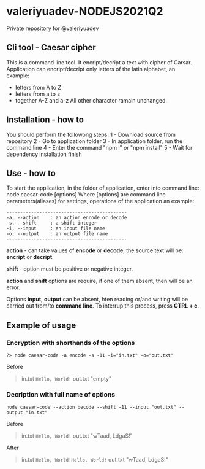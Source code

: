 # valeriyuadev-NODEJS2021Q2
Private repository for @valeriyuadev

Cli tool - Caesar cipher
------------------------

This is a command line tool. It encript/decript a text with cipher of Carsar.
Application can encript/decript only letters of the latin alphabet, an
example:
* letters from A to Z
* letters from a to z
* together A-Z and a-z
All other character ramain unchanged.

## Installation - how to
You should perform the followong steps:
1 - Download source from repository
2 - Go to application folder
3 - In application folder, run the command line
4 - Enter the command "npm i" or "npm install" 
5 - Wait for dependency installation finish

## Use - how to
To start the application, in the folder of application, enter into command line:
node caesar-code [options]
Where [options] are command line parameters(aliases) for settings, operations 
of the application an example:
```
--------------------------------------------
-a, --action    : an action encode or decode
-s, --shift     : a shift integer
-i, --input     : an input file name
-o, --output    : an output file name
--------------------------------------------
```

**action** - can take values of **encode** or **decode**, the source text will be: **encript** or **decript**.

**shift** - option must be positive or negative integer.

**action** and **shift** options are require, if one of them absent, then will be an error.

Options **input**, **output** can be absent, hten reading or/and writing will be carried out from/to **command line**.
To interrup this process, press **CTRL + c**.

## Example of usage

### Encryption with shorthands of the options

```
?> node caesar-code -a encode -s -11 -i="in.txt" -o="out.txt"
```

Before
>in.txt
>`Hello, World!`
>out.txt
>"empty"

### Decription with full name of options
```
node caesar-code --action decode --shift -11 --input "out.txt" --output "in.txt"
```

Before
>in.txt
>`Hello, World!`
>out.txt
>"wTaad, LdgaS!"

After
>in.txt
>`Hello, World!Hello, World!`
>out.txt
>"wTaad, LdgaS!"